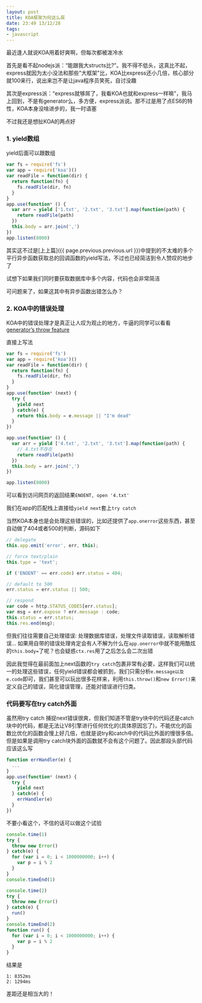 ```yaml
---
layout: post
title: KOA框架为何这么屌
date: 23:49 13/12/28
tags:
- javascript
---
```


最近逢人就说KOA用着好爽啊，但每次都被泼冷水

首先是看不起nodejs派：“能跟我大structs比?”。我不得不低头，这真比不起，express就因为太小没法和那些"大框架"比，KOA比express还小几倍，核心部分就100来行，说出来岂不是让java程序员笑死，自讨没趣

其次是express派：“express就够屌了，我看KOA也就和express一样嘛”，我马上回到，不是有generator么，多方便，express派说。那不过是用了点ES6的特性，KOA本身没啥进步的，我一时语塞

不过我还是想扯KOA的两点好

### 1. yield数组

yield后面可以跟数组

```javascript
var fs = require('fs')
var app = require('koa')()
var readFile = function(dir) {
  return function(fn) {
    fs.readFile(dir, fn)
  }
}
app.use(function* () {
  var arr = yield ['1.txt', '2.txt', '3.txt'].map(function(path) {
    return readFile(path)
  })
  this.body = arr.join(',')
})
app.listen(8000)
```

其实这不过是[上上篇]({{ page.previous.previous.url }})中提到的不太难的多个平行异步函数获取总的回调函数的yield写法，不过也已经简洁到令人赞叹的地步了

试想下如果我们同时要获取数据库中多个内容，代码也会非常简洁

可问题来了，如果这其中有异步函数出错怎么办？

### 2. KOA中的错误处理

KOA中的错误处理才是真正让人叹为观止的地方，牛逼的同学可以看看[generator’s throw feature](http://wiki.ecmascript.org/doku.php?id=harmony:generators#methodthrow)

直接上写法

```javascript
var fs = require('fs')
var app = require('koa')()
var readFile = function(dir) {
  return function(fn) {
    fs.readFile(dir, fn)
  }
}
app.use(function* (next) {
  try {
    yield next
  } catch(e) {
    return this.body = e.message || "I'm dead"
  }
})

app.use(function* () {
  var arr = yield ['4.txt', '2.txt', '3.txt'].map(function(path) {
    // 4.txt不存在
    return readFile(path)
  })
  this.body = arr.join(',')
})

app.listen(8000)
```

可以看到访问网页的返回结果`ENOENT, open '4.txt'`

我们在app的匹配栈上直接给`yield next`套上`try catch`

当然KOA本身也是会处理这些错误的，比如还提供了`app.onerror`这些东西，甚至自动做了404或者500的判断，源码如下

```javascript
// delegate
this.app.emit('error', err, this);

// force text/plain
this.type = 'text';

if ('ENOENT' == err.code) err.status = 404;

// default to 500
err.status = err.status || 500;

// respond
var code = http.STATUS_CODES[err.status];
var msg = err.expose ? err.message : code;
this.status = err.status;
this.res.end(msg);
```

但我们往往需要自己处理错误: 处理数据库错误，处理文件读取错误，读取解析错误... 如果用自带的错误处理肯定会有人不解为什么在`app.onerror`中就不能用酷炫的`this.body=`了呢？也会疑惑`ctx.res`用了之后怎么会二次出错

因此我觉得在最前面加上next函数的`try catch`包裹非常有必要，这样我们可以统一的处理这些错误，任何yield错误都会被抓到，我们只需分析`e.message以及e.code`即可，我们甚至可以玩出很多花样来，利用`this.throw()`和`new Error()`来定义自己的错误，简化错误管理，还能对错误进行归类。

### 代码要写在try catch外面

虽然用try catch 捕捉next错误很爽，但我们知道不管是try块中的代码还是catch块中的代码，都是无法让V8引擎进行任何优化的(具体原因忘了)，不能优化的函数比优化的函数会慢上好几倍，也就是说try和catch中的代码比外面的慢很多倍。但是如果是调用try catch块外面的函数就不会有这个问题了。因此那段头部代码应该这么写

```javascript
function errHandler(e) {
  ...
}
app.use(function* (next) {
  try {
    yield next
  } catch(e) {
    errHandler(e)
  }
})
```

不要小看这个，不信的话可以做这个试验

```javascript
console.time(1)
try {
  throw new Error()
} catch(e) {
  for (var i = 0; i < 1000000000; i++) {
    var p = i % 2
  }
}
console.timeEnd(1)

console.time(2)
try {
  throw new Error()
} catch(e) {
  run()
}
console.timeEnd(2)
function run() {
  for (var i = 0; i < 1000000000; i++) {
    var p = i % 2
  }
}
```

结果是

```
1: 8352ms
2: 1294ms
```

差距还是相当大的！
